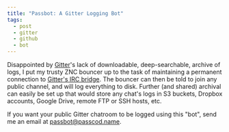 ```yaml
---
title: "Passbot: A Gitter Logging Bot"
tags:
  - post
  - gitter
  - github
  - bot
---
```


Disappointed by [Gitter]'s lack of downloadable, deep-searchable, archive
of logs, I put my trusty ZNC bouncer up to the task of maintaining a
permanent connection to [Gitter's IRC bridge]. The bouncer can then be told
to join any public channel, and will log everything to disk. Further (and
shared) archival can easily be set up that would store any chat's logs in
S3 buckets, Dropbox accounts, Google Drive, remote FTP or SSH hosts, etc.

If you want your public Gitter chatroom to be logged using this "bot",
send me an email at passbot@passcod.name.

[Gitter]: https://gitter.im
[Gitter's IRC bridge]: https://irc.gitter.im
